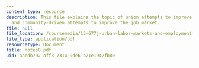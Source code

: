```yaml
---
content_type: resource
description: This file explains the topic of union attempts to improve jobs for workers,
  and community-driven attempts to improve the job market.
file: null
file_location: /coursemedia/15-677j-urban-labor-markets-and-employment-policy-spring-2005/aaedb792aff373149de6b21e1942fb80_notes8.pdf
file_type: application/pdf
resourcetype: Document
title: notes8.pdf
uid: aaedb792-aff3-7314-9de6-b21e1942fb80
---
```

